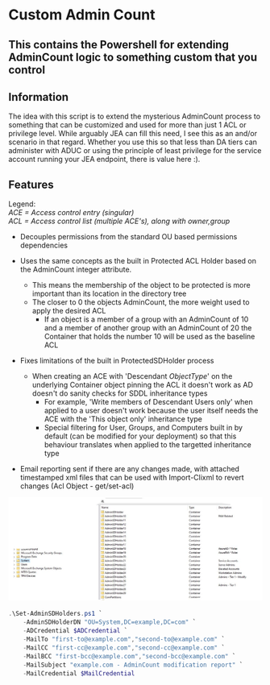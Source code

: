 # Custom Admin Count

## This contains the Powershell for extending AdminCount logic to something custom that you control

## Information

The idea with this script is to extend the mysterious AdminCount process to something that can be customized
and used for more than just 1 ACL or privilege level. While arguably JEA can fill this need, I see this as an
and/or scenario in that regard. Whether you use this so that less than DA tiers can administer with ADUC or
using the principle of least privilege for the service account running your JEA endpoint, there is value here :).

## Features

Legend:  
_ACE = Access control entry (singular)_  
_ACL = Access control list (multiple ACE's), along with owner,group_  

* Decouples permissions from the standard OU based permissions dependencies

* Uses the same concepts as the built in Protected ACL Holder based on the AdminCount integer attribute.
  * This means the membership of the object to be protected is more important than its location in the directory tree
  * The closer to 0 the objects AdminCount, the more weight used to apply the desired ACL
    * If an object is a member of a group with an AdminCount of 10 and a member of another group with an AdminCount of 20
    the Container that holds the number 10 will be used as the baseline ACL

* Fixes limitations of the built in ProtectedSDHolder process
  * When creating an ACE with 'Descendant _ObjectType_' on the underlying Container object pinning the ACL it doesn't work as AD
  doesn't do sanity checks for SDDL inheritance types
    * For example, 'Write members of Descendant Users only' when applied to a user doesn't work because the user itself needs the ACE
    with the 'This object only' inheritance type
    * Special filtering for User, Groups, and Computers built in by default (can be modified for your deployment) so that this
    behaviour translates when applied to the targetted inheritance type

* Email reporting sent if there are any changes made, with attached timestamped xml files that can be used with Import-Clixml to revert changes (Acl Object - get/set-acl)

![Image of System Container](https://github.com/SeSeKenny/CustomAdminCount/raw/master/images/SystemContainer.jpg)

```powershell
.\Set-AdminSDHolders.ps1 `
    -AdminSDHolderDN "OU=System,DC=example,DC=com" `
    -ADCredential $ADCredential `
    -MailTo "first-to@example.com","second-to@example.com" `
    -MailCC "first-cc@example.com","second-cc@example.com" `
    -MailBCC "first-bcc@example.com","second-bcc@example.com" `
    -MailSubject "example.com - AdminCount modification report" `
    -MailCredential $MailCredential
```